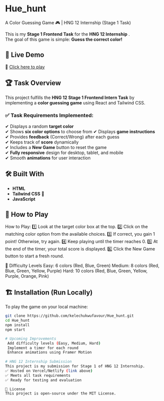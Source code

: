 # Hue_hunt

A Color Guessing Game 🎮 | HNG 12 Internship (Stage 1 Task)

This is my **Stage 1 Frontend Task** for the **HNG 12 Internship** .  
The goal of this game is simple: **Guess the correct color!**  

## 🚀 Live Demo
🔗 [Click here to play](https://hue-hunt-7yj5fwppi-favour-kelechukwus-projects.vercel.app)  

## 🏆 Task Overview  
This project fulfills the **HNG 12 Stage 1 Frontend Intern Task** by implementing a **color guessing game** using React and Tailwind CSS.  

### ✅ Task Requirements Implemented:  
✔ Displays a random **target color**  
✔ Shows **six color options** to choose from 
✔ Displays **game instructions**  
✔ Provides **feedback** (Correct/Wrong) after each guess  
✔ Keeps track of **score** dynamically  
✔ Includes a **New Game** button to reset the game  
✔ **Fully responsive** design for desktop, tablet, and mobile  
✔ Smooth **animations** for user interaction  

## 🛠️ Built With  
- **HTML**
- **Tailwind CSS** 🎨  
- **JavaScript**  

## 📜 How to Play  
How to Play:
1️⃣ Look at the target color box at the top.
2️⃣ Click on the matching color option from the available choices.
3️⃣ If correct, you gain 1 point! Otherwise, try again.
4️⃣ Keep playing until the timer reaches 0.
5️⃣ At the end of the timer, your total score is displayed.
6️⃣ Click the New Game button to start a fresh round.

🎯 Difficulty Levels
Easy: 6 colors (Red, Blue, Green)
Medium: 8 colors (Red, Blue, Green, Yellow, Purple)
Hard: 10 colors (Red, Blue, Green, Yellow, Purple, Orange, Pink)


## 🏗 Installation (Run Locally)  
To play the game on your local machine:  
```sh
git clone https://github.com/kelechukwufavour/Hue_hunt.git
cd Hue_hunt
npm install
npm start

# Upcoming Improvements
 Add difficulty levels (Easy, Medium, Hard)
 Implement a timer for each round
 Enhance animations using Framer Motion
 
# HNG 12 Internship Submission
This project is my submission for Stage 1 of HNG 12 Internship.
✅ Hosted on Vercel/Netlify (link above)
✅ Meets all task requirements
✅ Ready for testing and evaluation

📜 License
This project is open-source under the MIT License.

